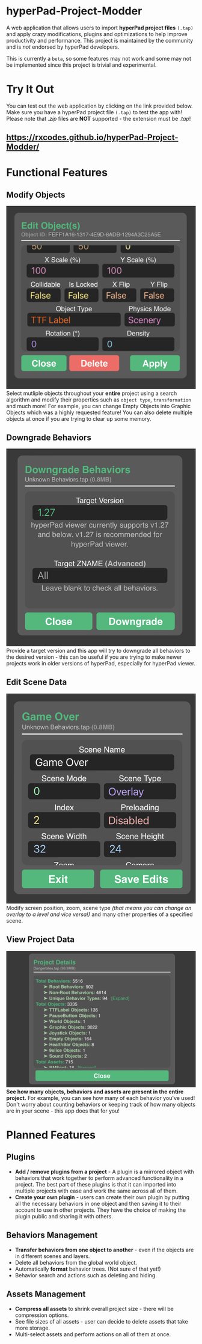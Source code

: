 # hyperPad-Project-Modder
A web application that allows users to import **hyperPad project files** `(.tap)` and apply crazy modifications, plugins and optimizations to help improve productivity and performance. This project is maintained by the community and is *not* endorsed by hyperPad developers.

This is currently a ```beta```, so some features may not work and some may not be implemented since this project is trivial and experimental.

# Try It Out
You can test out the web application by clicking on the link provided below. Make sure you have a hyperPad project file `(.tap)` to test the app with! Please note that *.zip* files are **NOT** supported - the extension must be *.tap*!
## https://rxcodes.github.io/hyperPad-Project-Modder/

# Functional Features
## Modify Objects
![Modify Objects Menu](images/4103EF3A-AECC-4E13-A663-E867F4CA1284.jpeg)
Select mutliple objects throughout your **entire** project using a search algorithm and modify their properties such as ```object type```, ```transformation``` and much more! For example, you can change Empty Objects into Graphic Objects which was a highly requested feature! You can also delete multiple objects at once if you are trying to clear up some memory.

## Downgrade Behaviors
![Downgrade Behaviors Menu](images/287AF35C-D225-4B58-9654-8B35BB242D3C.jpeg)
Provide a target version and this app will try to downgrade all behaviors to the desired version - this can be useful if you are trying to make newer projects work in older versions of hyperPad, especially for hyperPad viewer.

## Edit Scene Data
![Edit Scene Menu](images/B47B39F0-86BE-47D4-B44A-14DE7FB44D8B.jpeg)
Modify screen position, zoom, scene type *(that means you can change an overlay to a level and vice versa!)* and many other properties of a specified scene.

## View Project Data
![Project Details Menu](images/B31F9CE2-1BF4-4256-AD56-0C7093345A55.jpeg)
**See how many objects, behaviors and assets are present in the entire project.** For example, you can see how many of each behavior you've used! Don't worry about counting behaviors or keeping track of how many objects are in your scene - this app does that for you!

# Planned Features
## Plugins
- **Add / remove plugins from a project** - A plugin is a mirrored object with behaviors that work together to perform advanced functionality in a project. The best part of these plugins is that it can imported into multiple projects with ease and work the same across all of them.
- **Create your own plugin** - users can create their own plugin by putting all the necessary behaviors in one object and then saving it to their account to use in other projects. They have the choice of making the plugin public and sharing it with others.

## Behaviors Management
- **Transfer behaviors from one object to another** - even if the objects are in different scenes and layers.
- Delete all behaviors from the global world object.
- Automatically **format** behavior trees. (Not sure of that yet!)
- Behavior search and actions such as deleting and hiding.

## Assets Management
- **Compress all assets** to shrink overall project size - there will be compression options.
- See file sizes of all assets - user can decide to delete assets that take more storage.
- Multi-select assets and perform actions on all of them at once.
